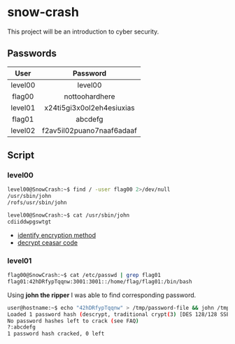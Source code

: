 # snow-crash
This project will be an introduction to cyber security.

## Passwords

| User    | Password                  |
| :-----: |:-------------------------:|
| level00 | level00                   |
| flag00  | nottoohardhere            |
| level01 | x24ti5gi3x0ol2eh4esiuxias |
| flag01  | abcdefg                   |
| level02 | f2av5il02puano7naaf6adaaf |

## Script

### level00

```bash
level00@SnowCrash:~$ find / -user flag00 2>/dev/null
/usr/sbin/john
/rofs/usr/sbin/john
```

```bash
level00@SnowCrash:~$ cat /usr/sbin/john
cdiiddwpgswtgt
```

- [identify encryption method](https://www.dcode.fr/identification-chiffrement)
- [decrypt ceasar code](https://www.dcode.fr/chiffre-cesar)

### level01

```bash
flag00@SnowCrash:~$ cat /etc/passwd | grep flag01
flag01:42hDRfypTqqnw:3001:3001::/home/flag/flag01:/bin/bash
```

Using **john the ripper** I was able to find corresponding password.

```bash
user@hostname:~$ echo "42hDRfypTqqnw" > /tmp/password-file && john /tmp/password-file && john -show /tmp/password-file
Loaded 1 password hash (descrypt, traditional crypt(3) [DES 128/128 SSE2-16])
No password hashes left to crack (see FAQ)
?:abcdefg
1 password hash cracked, 0 left
```
